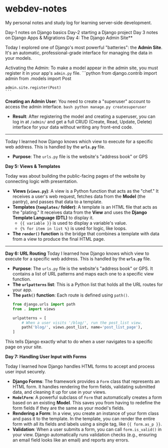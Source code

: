 # webdev-notes
My personal notes and study log for learning server-side development.

Day-1 
notes on Django basics
Day-2 
starting a Django project
Day 3
notes on Django Apps & Migrations
Day 4: The Django Admin Site**

Today I explored one of Django's most powerful "batteries": the **Admin Site**. It's an automatic, professional-grade interface for managing the data in your models.

Activating the Admin: To make a model appear in the admin site, you must register it in your app's `admin.py` file.
    ```python
    from django.contrib import admin
    from .models import Post

    admin.site.register(Post)
    ```
**Creating an Admin User**: You need to create a "superuser" account to access the admin interface.
    ```bash
    python manage.py createsuperuser
    ```
* **Result**: After registering the model and creating a superuser, you can log in at `/admin/` and get a full CRUD (Create, Read, Update, Delete) interface for your data without writing any front-end code.

---


Today I learned how Django knows which view to execute for a specific web address. This is handled by the **`urls.py`** file.

* **Purpose**: The `urls.py` file is the website's "address book" or GPS


**Day 5: Views & Templates**

Today was about building the public-facing pages of the website by connecting logic with presentation.

* **Views (`views.py`)**: A view is a Python function that acts as the "chef." It receives a user's web request, fetches data from the **Model** (the pantry), and passes that data to a template.
* **Templates (`templates/` folder)**: A template is an HTML file that acts as the "plating." It receives data from the **View** and uses the **Django Template Language (DTL)** to display it.
    * `{{ variable }}` is used to display a variable's value.
    * `{% for item in list %}` is used for logic, like loops.
* **The `render()` function** is the bridge that combines a template with data from a view to produce the final HTML page.

---
 **Day 6: URL Routing**
Today I learned how Django knows which view to execute for a specific web address. This is handled by the **`urls.py`** file.

* **Purpose**: The `urls.py` file is the website's "address book" or GPS. It contains a list of URL patterns and maps each one to a specific view function.
* **The `urlpatterns` list**: This is a Python list that holds all the URL routes for your app.
* **The `path()` function**: Each route is defined using `path()`.
    ```python
    from django.urls import path
    from . import views

    urlpatterns = [
        # When a user visits '/blog/', run the post_list view.
        path('blog/', views.post_list, name='post_list_page'),
    ]
    ```
This tells Django exactly what to do when a user navigates to a specific page on your site.


**Day 7: Handling User Input with Forms**

Today I learned how Django handles HTML forms to accept and process user input securely.

* **Django Forms**: The framework provides a `Form` class that represents an HTML form. It handles rendering the form fields, validating submitted data, and cleaning it up for use in your views.
* **`ModelForm`**: A powerful subclass of `Form` that automatically creates a form based on an existing **Model**. This saves you from having to redefine the form fields if they are the same as your model's fields.
* **Rendering a Form**: In a view, you create an instance of your form class and pass it to the template. In the template, you can render the entire form with all its fields and labels using a single tag, like `{{ form.as_p }}`.
* **Validation**: When a user submits a form, you can call `form.is_valid()` in your view. Django automatically runs validation checks (e.g., ensuring an email field looks like an email) and reports any errors.


